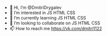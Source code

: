 - 👋 Hi, I’m @DmitriDrygalev
- 👀 I’m interested in JS HTML CSS
- 🌱 I’m currently learning JS HTML CSS
- 💞️ I’m looking to collaborate on JS HTML CSS
- 📫 How to reach me https://vk.com/dmitri1122

<!---
DmitriDrygalev/DmitriDrygalev is a ✨ special ✨ repository because its `README.md` (this file) appears on your GitHub profile.
You can click the Preview link to take a look at your changes.
--->
